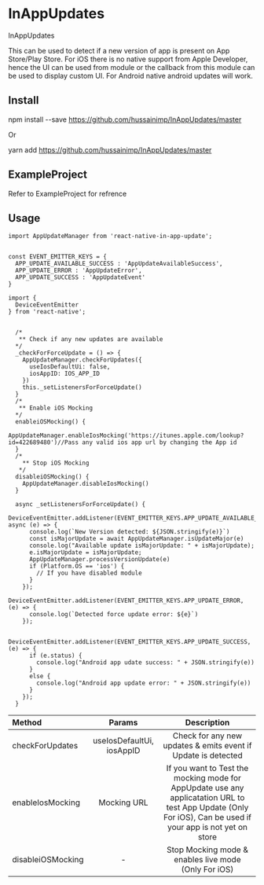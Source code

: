 # InAppUpdates
InAppUpdates

This can be used to detect if a new version of app is present on App Store/Play Store.
For iOS there is no native support from Apple Developer, hence the UI can be used from module or the callback from this module can be used to display custom UI.
For Android native android updates will work.


## Install 
npm install --save https://github.com/hussainimp/InAppUpdates/master

Or

yarn add https://github.com/hussainimp/InAppUpdates/master


## ExampleProject

Refer to ExampleProject for refrence

## Usage

```
import AppUpdateManager from 'react-native-in-app-update';


const EVENT_EMITTER_KEYS = {
  APP_UPDATE_AVAILABLE_SUCCESS : 'AppUpdateAvailableSuccess',
  APP_UPDATE_ERROR : 'AppUpdateError',
  APP_UPDATE_SUCCESS : 'AppUpdateEvent'
}

import {
  DeviceEventEmitter
} from 'react-native';


  /*
   ** Check if any new updates are available
  */
  _checkForForceUpdate = () => {
    AppUpdateManager.checkForUpdates({
      useIosDefaultUi: false,
      iosAppID: IOS_APP_ID
    })
    this._setListenersForForceUpdate()
  }
  /*
   ** Enable iOS Mocking
  */
  enableiOSMocking() {
    AppUpdateManager.enableIosMocking('https://itunes.apple.com/lookup?id=422689480')//Pass any valid ios app url by changing the App id
  }
  /*
    ** Stop iOS Mocking
   */
  disableiOSMocking() {
    AppUpdateManager.disableIosMocking()
  }

  async _setListenersForForceUpdate() {
    DeviceEventEmitter.addListener(EVENT_EMITTER_KEYS.APP_UPDATE_AVAILABLE_SUCCESS, async (e) => {
      console.log(`New Version detected: ${JSON.stringify(e)}`)
      const isMajorUpdate = await AppUpdateManager.isUpdateMajor(e)
      console.log("Available update isMajorUpdate: " + isMajorUpdate);
      e.isMajorUpdate = isMajorUpdate;
      AppUpdateManager.processVersionUpdate(e)
      if (Platform.OS == 'ios') {
        // If you have disabled module
      }
    });
    DeviceEventEmitter.addListener(EVENT_EMITTER_KEYS.APP_UPDATE_ERROR, (e) => {
      console.log(`Detected force update error: ${e}`)
    });

    DeviceEventEmitter.addListener(EVENT_EMITTER_KEYS.APP_UPDATE_SUCCESS, (e) => {
      if (e.status) {
        console.log("Android app udate success: " + JSON.stringify(e))
      }
      else {
        console.log("Android app update error: " + JSON.stringify(e))
      }
    });
  }
```

| Method  | Params  | Description |
| :------------ |:---------------:| :---------------:|
| checkForUpdates | useIosDefaultUi, iosAppID | Check for any new updates & emits event if Update is detected |
| enableIosMocking | Mocking URL | If you want to Test the mocking mode for AppUpdate use any applicatation URL to test App Update (Only For iOS), Can be used if your app is not yet on store|
| disableiOSMocking | - | Stop Mocking mode & enables live mode (Only For iOS) |
